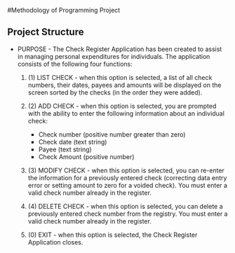 #Methodology of Programming Project

## Project Structure

* PURPOSE - The Check Register Application has been created to assist in managing personal expenditures for individuals.  The application consists of the following four functions:

  1. (1) LIST CHECK - when this option is selected, a list of all check numbers, their dates, payees and amounts will be displayed on the screen sorted by the checks (in the order they were added).

  2. (2) ADD CHECK - when this option is selected, you are prompted with the ability to enter the following information about an individual check:
        - Check number (positive number greater than zero)
        - Check date (text string)
        - Payee (text string)
        - Check Amount (positive number)

  3. (3) MODIFY CHECK - when this option is selected, you can re-enter the information for a previously entered check (correcting data entry error or setting amount to zero for a voided check).  You must enter a valid check number already in the register.

  4. (4) DELETE CHECK - when this option is selected, you can delete a previously entered check number from the registry.  You must enter a valid check number already in the register.

  5. (0) EXIT - when this option is selected, the Check Register Application closes.